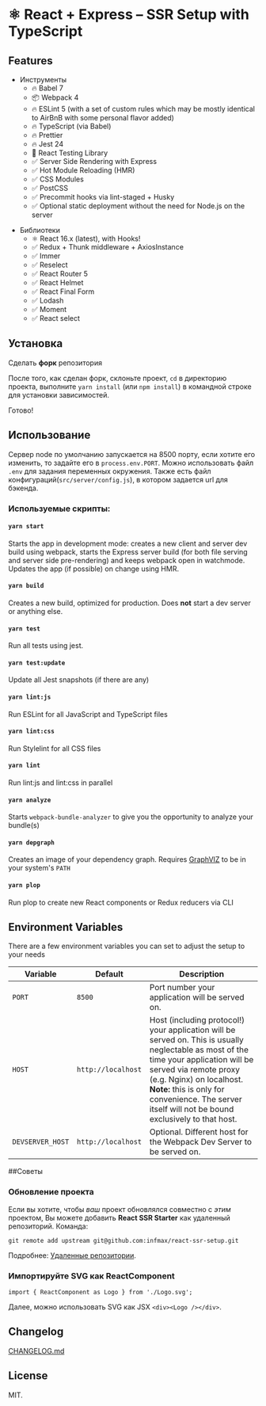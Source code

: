 # ⚛ React + Express – SSR Setup with TypeScript

## Features

-   Инструменты
    -   🔥 Babel 7
    -   📦 Webpack 4
    -   🔥 ESLint 5 (with a set of custom rules which may be mostly identical to AirBnB with some personal flavor added)
    -   🔥 TypeScript (via Babel)
    -   🔥 Prettier
    -   🔥 Jest 24
    -   🐐 React Testing Library
    -   ✅ Server Side Rendering with Express
    -   ✅ Hot Module Reloading (HMR)
    -   ✅ CSS Modules
    -   ✅ PostCSS
    -   ✅ Precommit hooks via lint-staged + Husky
    -   ✅ Optional static deployment without the need for Node.js on the server

*   Библиотеки
    -   ⚛ React 16.x (latest), with Hooks!
    -   ✅ Redux + Thunk middleware + AxiosInstance
    -   ✅ Immer
    -   ✅ Reselect
    -   ✅ React Router 5
    -   ✅ React Helmet
    -   ✅ React Final Form
    -   ✅ Lodash
    -   ✅ Moment
    -   ✅ React select

## Установка

Сделать **форк** репозитория

После того, как сделан форк, склоньте проект, `cd` в директорию проекта, выполните `yarn install` (или `npm install`) в командной строке для установки зависимостей. 

Готово!
## Использование

Сервер node по умолчанию запускается на 8500 порту, если хотите его изменить, то задайте его в `process.env.PORT`. Можно использовать файл `.env` для задания переменных окружения. Также есть файл конфигураций(`src/server/config.js`), в котором задается url для бэкенда.

### Используемые скрипты:

#### `yarn start`

Starts the app in development mode: creates a new client and server dev build using webpack, starts the Express server build (for both file serving and server side pre-rendering) and keeps webpack open in watchmode. Updates the app (if possible) on change using HMR.

#### `yarn build`

Creates a new build, optimized for production. Does **not** start a dev server or anything else.

#### `yarn test`

Run all tests using jest.

#### `yarn test:update`

Update all Jest snapshots (if there are any)

#### `yarn lint:js`

Run ESLint for all JavaScript and TypeScript files

#### `yarn lint:css`

Run Stylelint for all CSS files

#### `yarn lint`

Run lint:js and lint:css in parallel

#### `yarn analyze`

Starts `webpack-bundle-analyzer` to give you the opportunity to analyze your bundle(s)

#### `yarn depgraph`

Creates an image of your dependency graph. Requires [GraphVIZ](https://www.graphviz.org/) to be in your system's `PATH`

#### `yarn plop`

Run plop to create new React components or Redux reducers via CLI

## Environment Variables

There are a few environment variables you can set to adjust the setup to your needs

| Variable         | Default            | Description                                                                                                                                                                                                                                                                                      |
| ---------------- | ------------------ | ------------------------------------------------------------------------------------------------------------------------------------------------------------------------------------------------------------------------------------------------------------------------------------------------ |
| `PORT`           | `8500`             | Port number your application will be served on.                                                                                                                                                                                                                                                  |
| `HOST`           | `http://localhost` | Host (including protocol!) your application will be served on. This is usually neglectable as most of the time your application will be served via remote proxy (e.g. Nginx) on localhost. **Note:** this is only for convenience. The server itself will not be bound exclusively to that host. |
| `DEVSERVER_HOST` | `http://localhost` | Optional. Different host for the Webpack Dev Server to be served on.                                                                                                                                                                                                                             |


##Советы

### Обновление проекта

Если вы хотите, чтобы _ваш_ проект обновлялся совместно с _этим_ проектом, Вы можете добавить **React SSR Starter** как удаленный репозиторий. Команда:
```
git remote add upstream git@github.com:infmax/react-ssr-setup.git
```

Подробнее: [Удаленные репозитории](https://git-scm.com/book/ru/v1/Основы-Git-Работа-с-удалёнными-репозиториями).

### Импортируйте SVG как ReactComponent

```
import { ReactComponent as Logo } from './Logo.svg';
```

Далее, можно использовать SVG как JSX `<div><Logo /></div>`.

## Changelog

[CHANGELOG.md](CHANGELOG.md)

## License

MIT.

